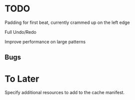 TODO
====

Padding for first beat, currently crammed up on the left edge

Full Undo/Redo

Improve performance on large patterns

Bugs
----

To Later
========

Specify additional resources to add to the cache manifest.
